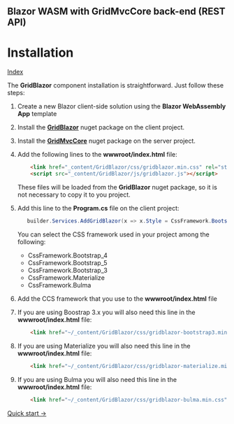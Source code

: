 ## Blazor WASM with GridMvcCore back-end (REST API)

# Installation

[Index](Documentation.md)

The **GridBlazor** component installation is straightforward. Just follow these steps:

1. Create a new Blazor client-side solution using the **Blazor WebAssembly App** template

2. Install the [**GridBlazor**](http://nuget.org/packages/GridBlazor/) nuget package on the client project.

3. Install the [**GridMvcCore**](http://nuget.org/packages/GridMvcCore/) nuget package on the server project.

4. Add the following lines to the **wwwroot/index.html** file:
    ```html
        <link href="_content/GridBlazor/css/gridblazor.min.css" rel="stylesheet" />
        <script src="_content/GridBlazor/js/gridblazor.js"></script>
    ```
    These files will be loaded from the **GridBlazor** nuget package, so it is not necessary to copy it to you project.

5. Add this line to the **Program.cs** file on the client project:
     ```c#
        builder.Services.AddGridBlazor(x => x.Style = CssFramework.Bootstrap_4);
    ```
    You can select the CSS framework used in your project among the following:
    - CssFramework.Bootstrap_4
    - CssFramework.Bootstrap_5
    - CssFramework.Bootstrap_3
    - CssFramework.Materialize
    - CssFramework.Bulma

6. Add the CCS framework that you use to the **wwwroot/index.html** file

7. If you are using Boostrap 3.x you will also need this line in the **wwwroot/index.html** file:
    ```html
        <link href="~/_content/GridBlazor/css/gridblazor-bootstrap3.min.css" rel="stylesheet" />
     ```

8. If you are using Materialize you will also need this line in the **wwwroot/index.html** file:
    ```html
        <link href="~/_content/GridBlazor/css/gridblazor-materialize.min.css" rel="stylesheet" />
     ```

9. If you are using Bulma you will also need this line in the **wwwroot/index.html** file:
    ```html
        <link href="~/_content/GridBlazor/css/gridblazor-bulma.min.css" rel="stylesheet" />
     ```

[Quick start ->](Quick_start.md)